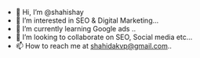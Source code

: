 - 👋 Hi, I’m @shahishay
- 👀 I’m interested in SEO & Digital Marketing...
- 🌱 I’m currently learning Google ads ..
- 💞️ I’m looking to collaborate on SEO, Social media etc...
- 📫 How to reach me at shahidakvp@gmail.com..

<!---
shahishay/shahishay is a ✨ special ✨ repository because its `README.md` (this file) appears on your GitHub profile.
You can click the Preview link to take a look at your changes.
--->
